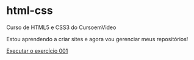 # html-css
Curso de HTML5 e CSS3 do CursoemVideo

Estou aprendendo a criar sites e agora vou gerenciar meus repositórios!

<a href="http://oevidente.github.io/html-css/exercicios/ex001/index.html"> Executar o exercício 001 </a>
